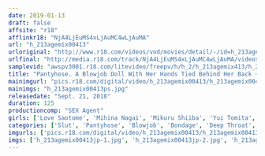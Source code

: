```yaml
---
date: 2019-01-13
draft: false
affsite: "r18"
afflinkr18: "NjA4LjEuMS4xLjAuMC4wLjAuMA"
url: "h_213agemix00413"
urloriginal: "http://www.r18.com/videos/vod/movies/detail/-/id=h_213agemix00413"
urlfinal: "http://media.r18.com/track/NjA4LjEuMS4xLjAuMC4wLjAuMA/videos/vod/movies/detail/-/id=h_213agemix00413"
samplevid: "awspv3001.r18.com/litevideo/freepv/h/h_2/h_213agemix413/h_213agemix413_dmb_w.mp4"
title: "Pantyhose. A Blowjob Doll With Her Hands Tied Behind Her Back ~I Get Turned On When I'm Tied Up, Watch Me Deep Throat A Dick~"
mainimgurl: "pics.r18.com/digital/video/h_213agemix00413/h_213agemix00413ps.jpg"
mainimgs: "h_213agemix00413ps.jpg"
releasedate: "Sept. 21, 2018"
duration: 125
productioncomp: "SEX Agent"
girls: ['Love Saotome', 'Mihina Nagai', 'Mikuru Shiiba', 'Yui Tomita', 'Erika Nose', 'Natsuki Tsukino', 'Tsubasa Ichimiya', 'Chinatsu Saotome']
categories: ['Slut', 'Pantyhose', 'Blowjob', 'Bondage', 'Deep Throat', 'Hi-Def']
imgurls: ['pics.r18.com/digital/video/h_213agemix00413/h_213agemix00413jp-1.jpg', 'pics.r18.com/digital/video/h_213agemix00413/h_213agemix00413jp-2.jpg', 'pics.r18.com/digital/video/h_213agemix00413/h_213agemix00413jp-3.jpg', 'pics.r18.com/digital/video/h_213agemix00413/h_213agemix00413jp-4.jpg', 'pics.r18.com/digital/video/h_213agemix00413/h_213agemix00413jp-5.jpg', 'pics.r18.com/digital/video/h_213agemix00413/h_213agemix00413jp-6.jpg', 'pics.r18.com/digital/video/h_213agemix00413/h_213agemix00413jp-7.jpg', 'pics.r18.com/digital/video/h_213agemix00413/h_213agemix00413jp-8.jpg', 'pics.r18.com/digital/video/h_213agemix00413/h_213agemix00413jp-9.jpg', 'pics.r18.com/digital/video/h_213agemix00413/h_213agemix00413jp-10.jpg', 'pics.r18.com/digital/video/h_213agemix00413/h_213agemix00413jp-11.jpg', 'pics.r18.com/digital/video/h_213agemix00413/h_213agemix00413jp-12.jpg', 'pics.r18.com/digital/video/h_213agemix00413/h_213agemix00413jp-13.jpg', 'pics.r18.com/digital/video/h_213agemix00413/h_213agemix00413jp-14.jpg', 'pics.r18.com/digital/video/h_213agemix00413/h_213agemix00413jp-15.jpg', 'pics.r18.com/digital/video/h_213agemix00413/h_213agemix00413jp-16.jpg', 'pics.r18.com/digital/video/h_213agemix00413/h_213agemix00413jp-17.jpg', 'pics.r18.com/digital/video/h_213agemix00413/h_213agemix00413jp-18.jpg', 'pics.r18.com/digital/video/h_213agemix00413/h_213agemix00413jp-19.jpg', 'pics.r18.com/digital/video/h_213agemix00413/h_213agemix00413jp-20.jpg']
imgs: ['h_213agemix00413jp-1.jpg', 'h_213agemix00413jp-2.jpg', 'h_213agemix00413jp-3.jpg', 'h_213agemix00413jp-4.jpg', 'h_213agemix00413jp-5.jpg', 'h_213agemix00413jp-6.jpg', 'h_213agemix00413jp-7.jpg', 'h_213agemix00413jp-8.jpg', 'h_213agemix00413jp-9.jpg', 'h_213agemix00413jp-10.jpg', 'h_213agemix00413jp-11.jpg', 'h_213agemix00413jp-12.jpg', 'h_213agemix00413jp-13.jpg', 'h_213agemix00413jp-14.jpg', 'h_213agemix00413jp-15.jpg', 'h_213agemix00413jp-16.jpg', 'h_213agemix00413jp-17.jpg', 'h_213agemix00413jp-18.jpg', 'h_213agemix00413jp-19.jpg', 'h_213agemix00413jp-20.jpg']
---
```

